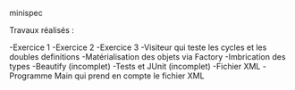 minispec

Travaux réalisés : 

-Exercice 1
-Exercice 2
-Exercice 3
-Visiteur qui teste les cycles et les doubles definitions
-Matérialisation des objets via Factory
-Imbrication des types
-Beautify (incomplet)
-Tests et JUnit (incomplet)
-Fichier XML
-Programme Main qui prend en compte le fichier XML
